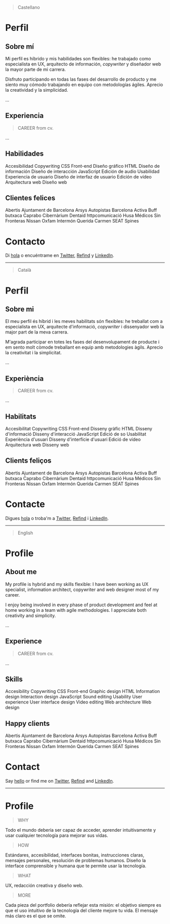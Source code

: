
> Castellano

# Perfil

## Sobre mí

Mi perfil es híbrido y mis habilidades son flexibles: he trabajado como especialista en UX, arquitecto de información, _copywriter_ y diseñador web la mayor parte de mi carrera.

Disfruto participando en todas las fases del desarrollo de producto y me siento muy cómodo trabajando en equipo con metodologías ágiles. Aprecio la creatividad y la simplicidad.

…

## Experiencia

> CAREER from cv.

…


## Habilidades

Accesibilidad
Copywriting
CSS
Front-end
Diseño gráfico
HTML
Diseño de información
Diseño de interacción
JavaScript
Edición de audio
Usabilidad
Experiencia de usuario
Diseño de interfaz de usuario
Edición de vídeo
Arquitectura web
Diseño web


## Clientes felices

Abertis
Ajuntament de Barcelona
Arsys
Autopistas
Barcelona Activa
Buff
butxaca
Caprabo
Cibernàrium
Dentaid
httpcomunicació
Husa
Médicos Sin Fronteras
Nissan
Oxfam Intermón
Querida Carmen
SEAT
Spines


# Contacto

Di [hola](#) o encuéntrame en [Twitter](#), [Refind](#) y [LinkedIn](#).


---


> Català

# Perfil

## Sobre mi

El meu perfil és híbrid i les meves habilitats són flexibles: he treballat com a especialista en UX, arquitecte d'informació, _copywriter_ i dissenyador web la major part de la meva carrera.

M'agrada participar en totes les fases del desenvolupament de producte i em sento molt còmode treballant en equip amb metodologies àgils. Aprecio la creativitat i la simplicitat.

…

## Experiència

> CAREER from cv.

…


## Habilitats

Accesibilitat
Copywriting
CSS
Front-end
Disseny gràfic
HTML
Disseny d'informació
Disseny d'interacció
JavaScript
Edició de so
Usabilitat
Experiència d'usuari
Disseny d'interfície d'usuari
Edició de vídeo
Arquitectura web
Disseny web


## Clients feliços

Abertis
Ajuntament de Barcelona
Arsys
Autopistas
Barcelona Activa
Buff
butxaca
Caprabo
Cibernàrium
Dentaid
httpcomunicació
Husa
Médicos Sin Fronteras
Nissan
Oxfam Intermón
Querida Carmen
SEAT
Spines


# Contacte

Digues [hola](#) o troba'm a [Twitter](#), [Refind](#) i [LinkedIn](#).


---


> English

# Profile

## About me

My profile is hybrid and my skills flexible: I have been working as UX specialist, information architect, copywriter and web designer most of my career.

I enjoy being involved in every phase of product development and feel at home working in a team with agile methodologies. I appreciate both creativity and simplicity.

…

## Experience

> CAREER from cv.

…


## Skills

Accesibility
Copywriting
CSS
Front-end
Graphic design
HTML
Information design
Interaction design
JavaScript
Sound editing
Usability
User experience
User interface design
Video editing
Web architecture
Web design


## Happy clients

Abertis
Ajuntament de Barcelona
Arsys
Autopistas
Barcelona Activa
Buff
butxaca
Caprabo
Cibernàrium
Dentaid
httpcomunicació
Husa
Médicos Sin Fronteras
Nissan
Oxfam Intermón
Querida Carmen
SEAT
Spines


# Contact

Say [hello](#) or find me on [Twitter](#), [Refind](#) and [LinkedIn](#).


---


# Profile

> WHY

Todo el mundo debería ser capaz de acceder, aprender intuitivamente y usar cualquier tecnología para mejorar sus vidas.

> HOW

Estándares, accesibilidad, interfaces bonitas, instrucciones claras, mensajes personales, resolución de problemas humanos. Diseño la interface comprensible y humana que te permite usar la tecnología.

> WHAT

UX, redacción creativa y diseño web.

> MORE

Cada pieza del portfolio debería reflejar esta misión: el objetivo siempre es que el uso intuitivo de la tecnología del cliente mejore tu vida.
El mensaje más claro es el que se omite.
